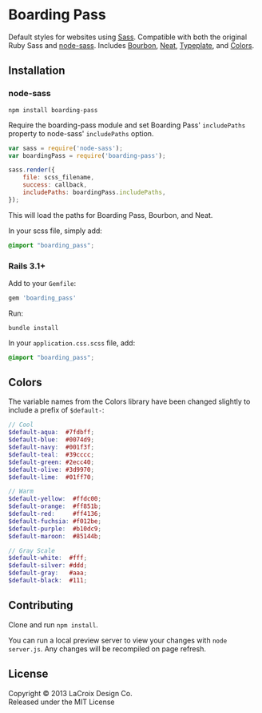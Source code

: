 # Boarding Pass

Default styles for websites using [Sass](http://sass-lang.com/). Compatible with both the original Ruby Sass and [node-sass](https://github.com/andrew/node-sass). Includes [Bourbon](http://bourbon.io/), [Neat](http://neat.bourbon.io/), [Typeplate](http://typeplate.com), and [Colors](http://clrs.cc).

## Installation

### node-sass

```shell
npm install boarding-pass
```

Require the boarding-pass module and set Boarding Pass' `includePaths` property to node-sass' `includePaths` option.

```javascript
var sass = require('node-sass');
var boardingPass = require('boarding-pass');

sass.render({
    file: scss_filename,
    success: callback,
    includePaths: boardingPass.includePaths,
});
```

This will load the paths for Boarding Pass, Bourbon, and Neat.

In your scss file, simply add:

```scss
@import "boarding_pass";
```

### Rails 3.1+

Add to your `Gemfile`:

```ruby
gem 'boarding_pass'
```

Run:

```shell
bundle install
```

In your `application.css.scss` file, add:

```scss
@import "boarding_pass";
```


## Colors
The variable names from the Colors library have been changed slightly to include a prefix of `$default-`:

```scss
// Cool
$default-aqua:  #7fdbff;
$default-blue:  #0074d9;
$default-navy:  #001f3f;
$default-teal:  #39cccc;
$default-green: #2ecc40;
$default-olive: #3d9970;
$default-lime:  #01ff70;

// Warm
$default-yellow:  #ffdc00;
$default-orange:  #ff851b;
$default-red:     #ff4136;
$default-fuchsia: #f012be;
$default-purple:  #b10dc9;
$default-maroon:  #85144b;

// Gray Scale
$default-white:  #fff;
$default-silver: #ddd;
$default-gray:   #aaa;
$default-black:  #111;
```

## Contributing
Clone and run `npm install`.

You can run a local preview server to view your changes with `node server.js`. Any changes will be recompiled on page refresh.

## License

Copyright © 2013 LaCroix Design Co.  
Released under the MIT License
